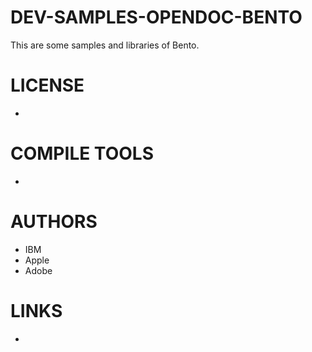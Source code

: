 # DEV-SAMPLES-OPENDOC-BENTO
This are some samples and libraries of Bento.

LICENSE
===============
* 

COMPILE TOOLS
===============
* 
 
AUTHORS
===============
* IBM
* Apple
* Adobe

LINKS
===============
* 
